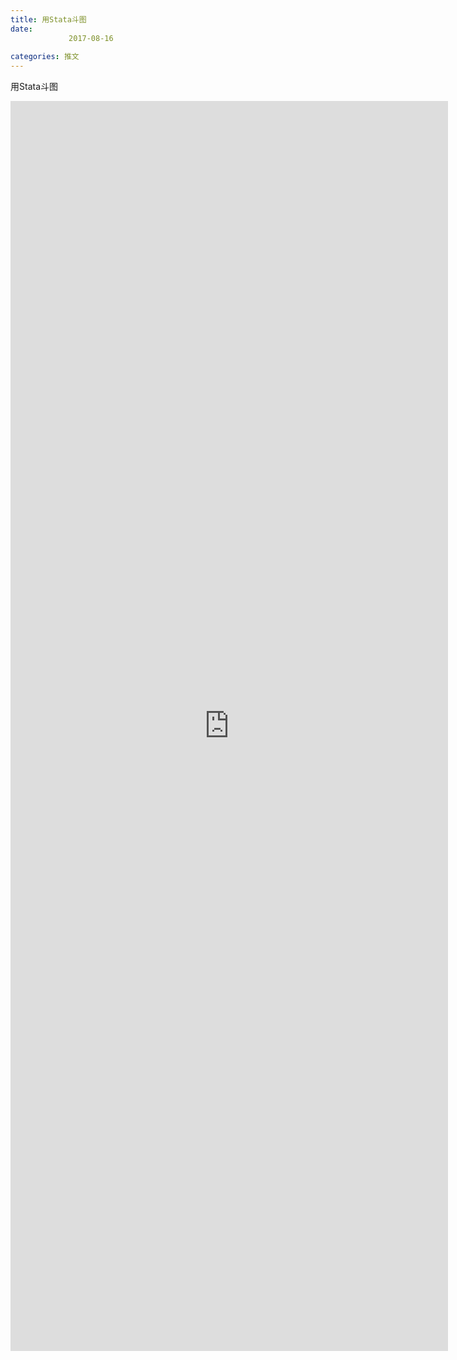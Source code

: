```yaml
---
title: 用Stata斗图
date: 
             2017-08-16
            
categories: 推文
---
```

用Stata斗图<!--more-->
<iframe src="http://202.114.234.173:8669/appbbs/Stata_Article/@用Stata斗图.htm" width="700px" height="2000px" scrolling="auto" frameborder=0 ></iframe>